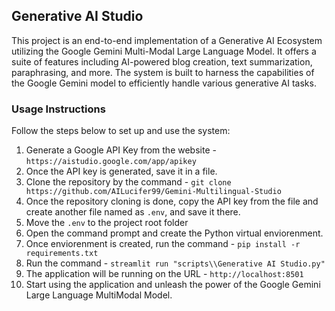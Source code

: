 ## Generative AI Studio

This project is an end-to-end implementation of a Generative AI Ecosystem utilizing the Google Gemini Multi-Modal Large Language Model. It offers a suite of features including AI-powered blog creation, text summarization, paraphrasing, and more. The system is built to harness the capabilities of the Google Gemini model to efficiently handle various generative AI tasks.


### Usage Instructions
Follow the steps below to set up and use the system:

1.   Generate a Google API Key from the website - `https://aistudio.google.com/app/apikey`
2.   Once the API key is generated, save it in a file.
3.   Clone the repository by the command - `git clone https://github.com/AILucifer99/Gemini-Multilingual-Studio`
4.   Once the repository cloning is done, copy the API key from the file and create another file named as `.env`, and save it there.
5.   Move the `.env` to the project root folder
6.   Open the command prompt and create the Python virtual enviorenment.
7.   Once enviorenment is created, run the command - `pip install -r requirements.txt`
8.   Run the command - `streamlit run "scripts\\Generative AI Studio.py"`
9.   The application will be running on the URL - `http://localhost:8501`
10.   Start using the application and unleash the power of the Google Gemini Large Language MultiModal Model.


